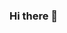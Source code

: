 ### Hi there 👋

<!--
**Chris-1994/Chris-1994** is a ✨ _special_ ✨ repository because its `README.md` (this file) appears on your GitHub profile.

# :rocket: About me 
Here are some ideas to get you started:

- 🔭 I’m currently working on ...
- 🌱 I’m currently learning ...
- 👯 I’m looking to collaborate on ...
- 🤔 I’m looking for help with ...
- 💬 Ask me about ...
- 📫 How to reach me: ...
- 😄 Pronouns: ...
- ⚡ Fun fact: ...
-->
